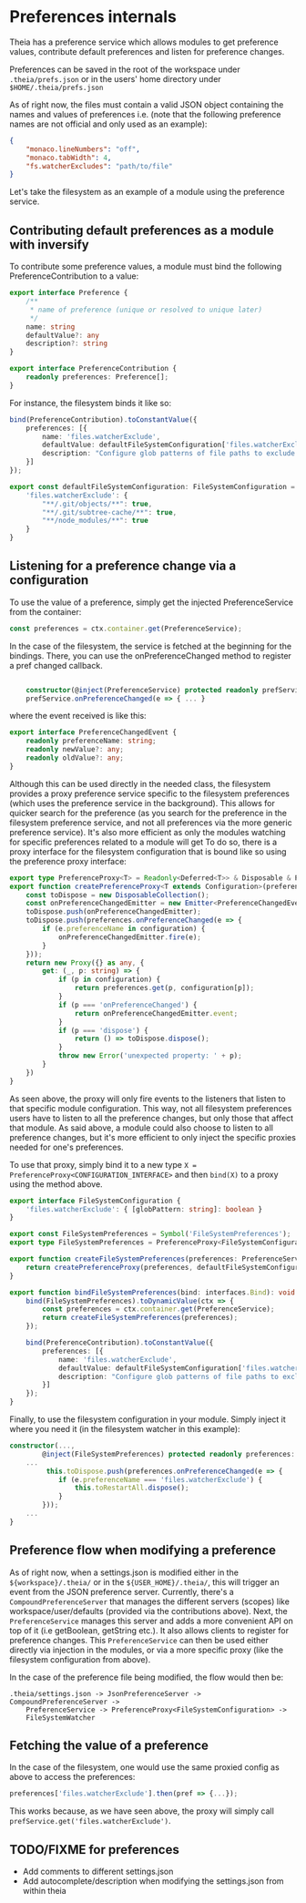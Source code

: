 # Preferences internals

Theia has a preference service which allows modules to get preference values,
contribute default preferences and listen for preference changes.

Preferences can be saved in the root of the workspace under `.theia/prefs.json`
or in the users' home directory under `$HOME/.theia/prefs.json`

As of right now, the files must contain a valid JSON object containing the
names and values of preferences i.e. (note that the following preference names
are not official and only used as an example):

```json
{
    "monaco.lineNumbers": "off",
    "monaco.tabWidth": 4,
    "fs.watcherExcludes": "path/to/file"
}
```

Let's take the filesystem as an example of a module using the preference
service.

## Contributing default preferences as a module with inversify

To contribute some preference values, a module must bind the following
PreferenceContribution to a value:

```typescript
export interface Preference {
    /**
     * name of preference (unique or resolved to unique later)
     */
    name: string
    defaultValue?: any
    description?: string
}

export interface PreferenceContribution {
    readonly preferences: Preference[];
}
```

For instance, the filesystem binds it like so:

```typescript
bind(PreferenceContribution).toConstantValue({
    preferences: [{
        name: 'files.watcherExclude',
        defaultValue: defaultFileSystemConfiguration['files.watcherExclude'],
        description: "Configure glob patterns of file paths to exclude from file watching."
    }]
});

export const defaultFileSystemConfiguration: FileSystemConfiguration = {
    'files.watcherExclude': {
        "**/.git/objects/**": true,
        "**/.git/subtree-cache/**": true,
        "**/node_modules/**": true
    }
}
```

## Listening for a preference change via a configuration

To use the value of a preference, simply get the injected PreferenceService
from the container:

```typescript
const preferences = ctx.container.get(PreferenceService);
```

In the case of the filesystem, the service is fetched at the beginning for the
bindings.  There, you can use the onPreferenceChanged method to register a pref
changed callback.

```typescript

    constructor(@inject(PreferenceService) protected readonly prefService: PreferenceService
	prefService.onPreferenceChanged(e => { ... }
```

where the event received is like this:

```typescript
export interface PreferenceChangedEvent {
    readonly preferenceName: string;
    readonly newValue?: any;
    readonly oldValue?: any;
}
```

Although this can be used directly in the needed class, the filesystem provides
a proxy preference service specific to the filesystem preferences (which uses
the preference service in the background). This allows for quicker search for
the preference (as you search for the preference in the filesystem preference
service, and not all preferences via the more generic preference service). It's
also more efficient as only the modules watching for specific preferences
related to a module will get  To do so, there is a proxy interface for the
filesystem configuration that is bound like so using the preference proxy
interface:

```typescript
export type PreferenceProxy<T> = Readonly<Deferred<T>> & Disposable & PreferenceEventEmitter<T>;
export function createPreferenceProxy<T extends Configuration>(preferences: PreferenceService, configuration: T): PreferenceProxy<T> {
    const toDispose = new DisposableCollection();
    const onPreferenceChangedEmitter = new Emitter<PreferenceChangedEvent>();
    toDispose.push(onPreferenceChangedEmitter);
    toDispose.push(preferences.onPreferenceChanged(e => {
        if (e.preferenceName in configuration) {
            onPreferenceChangedEmitter.fire(e);
        }
    }));
    return new Proxy({} as any, {
        get: (_, p: string) => {
            if (p in configuration) {
                return preferences.get(p, configuration[p]);
            }
            if (p === 'onPreferenceChanged') {
                return onPreferenceChangedEmitter.event;
            }
            if (p === 'dispose') {
                return () => toDispose.dispose();
            }
            throw new Error('unexpected property: ' + p);
        }
    })
}
```

As seen above, the proxy will only fire events to the listeners that listen to
that specific module configuration. This way, not all filesystem preferences
users have to listen to all the preference changes, but only those that affect
that module. As said above, a module could also choose to listen to all
preference changes, but it's more efficient to only inject the specific proxies
needed for one's preferences.

To use that proxy, simply bind it to a new type
`X = PreferenceProxy<CONFIGURATION_INTERFACE>` and then `bind(X)` to a proxy
using the method above.

```typescript
export interface FileSystemConfiguration {
    'files.watcherExclude': { [globPattern: string]: boolean }
}

export const FileSystemPreferences = Symbol('FileSystemPreferences');
export type FileSystemPreferences = PreferenceProxy<FileSystemConfiguration>;

export function createFileSystemPreferences(preferences: PreferenceService): FileSystemPreferences {
    return createPreferenceProxy(preferences, defaultFileSystemConfiguration);
}

export function bindFileSystemPreferences(bind: interfaces.Bind): void {
    bind(FileSystemPreferences).toDynamicValue(ctx => {
        const preferences = ctx.container.get(PreferenceService);
        return createFileSystemPreferences(preferences);
    });

    bind(PreferenceContribution).toConstantValue({
        preferences: [{
            name: 'files.watcherExclude',
            defaultValue: defaultFileSystemConfiguration['files.watcherExclude'],
            description: "Configure glob patterns of file paths to exclude from file watching."
        }]
    });
}
```

Finally, to use the filesystem configuration in your module. Simply inject it
where you need it (in the filesystem watcher in this example):

```typescript
constructor(...,
        @inject(FileSystemPreferences) protected readonly preferences: FileSystemPreferences) {
	...
         this.toDispose.push(preferences.onPreferenceChanged(e => {
            if (e.preferenceName === 'files.watcherExclude') {
                this.toRestartAll.dispose();
            }
        }));
	...
}
```

## Preference flow when modifying a preference

As of right now, when a settings.json is modified either in the
`${workspace}/.theia/` or in the `${USER_HOME}/.theia/`, this will trigger an
event from the JSON preference server. Currently, there's a
`CompoundPreferenceServer` that manages the different servers (scopes) like
workspace/user/defaults (provided via the contributions above). Next, the
`PreferenceService` manages this server and adds a more convenient API on top
of it (i.e getBoolean, getString etc.). It also allows clients to register for
preference changes.  This `PreferenceService` can then be used either directly
via injection in the modules, or via a more specific proxy (like the filesystem
configuration from above).

In the case of the preference file being modified, the flow would then be:

```
.theia/settings.json -> JsonPreferenceServer -> CompoundPreferenceServer ->
    PreferenceService -> PreferenceProxy<FileSystemConfiguration> ->
    FileSystemWatcher
```

## Fetching the value of a preference

In the case of the filesystem, one would use the same proxied config as above
to access the preferences:

```typescript
preferences['files.watcherExclude'].then(pref => {...});
```

This works because, as we have seen above, the proxy will simply call
`prefService.get('files.watcherExclude')`.

## TODO/FIXME for preferences
* Add comments to different settings.json
* Add autocomplete/description when modifying the settings.json from within theia
